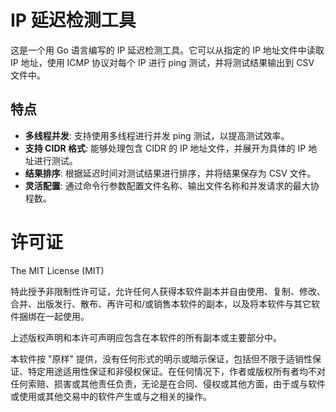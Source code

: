 # IP 延迟检测工具

这是一个用 Go 语言编写的 IP 延迟检测工具。它可以从指定的 IP 地址文件中读取 IP 地址，使用 ICMP 协议对每个 IP 进行 ping 测试，并将测试结果输出到 CSV 文件中。

## 特点

- **多线程并发**: 支持使用多线程进行并发 ping 测试，以提高测试效率。
- **支持 CIDR 格式**: 能够处理包含 CIDR 的 IP 地址文件，并展开为具体的 IP 地址进行测试。
- **结果排序**: 根据延迟时间对测试结果进行排序，并将结果保存为 CSV 文件。
- **灵活配置**: 通过命令行参数配置文件名称、输出文件名称和并发请求的最大协程数。

# 许可证
The MIT License (MIT)

特此授予非限制性许可证，允许任何人获得本软件副本并自由使用、复制、修改、合并、出版发行、散布、再许可和/或销售本软件的副本，以及将本软件与其它软件捆绑在一起使用。

上述版权声明和本许可声明应包含在本软件的所有副本或主要部分中。

本软件按 "原样" 提供，没有任何形式的明示或暗示保证，包括但不限于适销性保证、特定用途适用性保证和非侵权保证。在任何情况下，作者或版权所有者均不对任何索赔、损害或其他责任负责，无论是在合同、侵权或其他方面，由于或与软件或使用或其他交易中的软件产生或与之相关的操作。